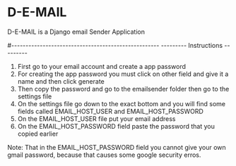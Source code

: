 # D-E-MAIL
D-E-MAIL is a Django email Sender Application

#----------------------------------------------------
--------- Instructions ---------

1. First go to your email account and create a app password
2. For creating the app password you must click on other field and give it a name and then click generate
3. Then copy the password and go to the emailsender folder then go to the settings file
4. On the settings file go down to the exact bottom and you will find some fields called EMAIL_HOST_USER and EMAIL_HOST_PASSWORD
5. On the EMAIL_HOST_USER file put your email address
6. On the EMAIL_HOST_PASSWORD field paste the password that you copied earlier

Note: That in the EMAIL_HOST_PASSWORD field you cannot give your own gmail password, because that causes some google security erros.

